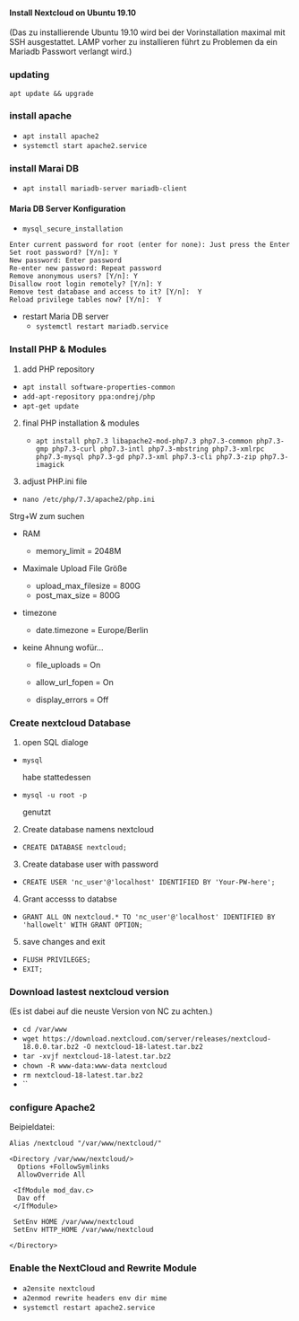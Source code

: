 #### Install Nextcloud on Ubuntu 19.10 ####
(Das zu installierende Ubuntu 19.10 wird bei der Vorinstallation maximal mit SSH ausgestattet. LAMP vorher zu installieren führt zu Problemen da ein Mariadb Passwort verlangt wird.)
### updating
`apt update && upgrade`

### install apache
* `apt install apache2`
* `systemctl start apache2.service`

### install Marai DB
* `apt install mariadb-server mariadb-client`

#### Maria DB Server Konfiguration
* `mysql_secure_installation`
````
Enter current password for root (enter for none): Just press the Enter
Set root password? [Y/n]: Y
New password: Enter password
Re-enter new password: Repeat password
Remove anonymous users? [Y/n]: Y
Disallow root login remotely? [Y/n]: Y
Remove test database and access to it? [Y/n]:  Y
Reload privilege tables now? [Y/n]:  Y
````
* restart Maria DB server
  * `systemctl restart mariadb.service`

### Install PHP & Modules

1.  add PHP repository
  * `apt install software-properties-common`
  * `add-apt-repository ppa:ondrej/php`
  * `apt-get update`


2. final PHP installation & modules

  	* `apt install php7.3 libapache2-mod-php7.3 php7.3-common php7.3-gmp php7.3-curl php7.3-intl php7.3-mbstring php7.3-xmlrpc php7.3-mysql php7.3-gd php7.3-xml php7.3-cli php7.3-zip php7.3-imagick`

3. adjust PHP.ini file
  * `nano /etc/php/7.3/apache2/php.ini`

Strg+W zum suchen

* RAM
  * memory_limit = 2048M


* Maximale Upload File Größe
    * upload_max_filesize = 800G
    * post_max_size = 800G


* timezone
  * date.timezone = Europe/Berlin


* keine Ahnung wofür...

  * file_uploads = On

  * allow_url_fopen = On

  * display_errors = Off



### Create nextcloud Database

1. open SQL dialoge
  * `mysql`

    habe stattedessen
  * `mysql -u root -p`

    genutzt
2. Create database namens nextcloud
 * `CREATE DATABASE nextcloud;`

3. Create database user with password

  * `CREATE USER 'nc_user'@'localhost' IDENTIFIED BY 'Your-PW-here';`

4. Grant accesss to databse
 * `GRANT ALL ON nextcloud.* TO 'nc_user'@'localhost' IDENTIFIED BY 'hallowelt' WITH GRANT OPTION;`

5. save changes and exit
  * `FLUSH PRIVILEGES;`
  * `EXIT;`

### Download lastest nextcloud version
(Es ist dabei auf die neuste Version von NC zu achten.)
* `cd /var/www`
* `wget https://download.nextcloud.com/server/releases/nextcloud-18.0.0.tar.bz2 -O nextcloud-18-latest.tar.bz2`
* `tar -xvjf nextcloud-18-latest.tar.bz2`
* `chown -R www-data:www-data nextcloud`
* `rm nextcloud-18-latest.tar.bz2`
* ``
### configure Apache2

Beipieldatei:

````
Alias /nextcloud "/var/www/nextcloud/"

<Directory /var/www/nextcloud/>
  Options +FollowSymlinks
  AllowOverride All

 <IfModule mod_dav.c>
  Dav off
 </IfModule>

 SetEnv HOME /var/www/nextcloud
 SetEnv HTTP_HOME /var/www/nextcloud

</Directory>
````



### Enable the NextCloud and Rewrite Module

* `a2ensite nextcloud`
* `a2enmod rewrite headers env dir mime`
* `systemctl restart apache2.service`
